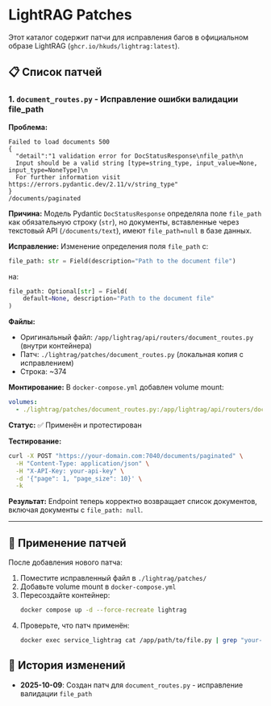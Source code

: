 # LightRAG Patches

Этот каталог содержит патчи для исправления багов в официальном образе LightRAG (`ghcr.io/hkuds/lightrag:latest`).

## 📋 Список патчей

### 1. `document_routes.py` - Исправление ошибки валидации file_path

**Проблема:**
```
Failed to load documents 500
{
  "detail":"1 validation error for DocStatusResponse\nfile_path\n
  Input should be a valid string [type=string_type, input_value=None, input_type=NoneType]\n
  For further information visit https://errors.pydantic.dev/2.11/v/string_type"
}
/documents/paginated
```

**Причина:**
Модель Pydantic `DocStatusResponse` определяла поле `file_path` как обязательную строку (`str`), но документы, вставленные через текстовый API (`/documents/text`), имеют `file_path=null` в базе данных.

**Исправление:**
Изменение определения поля `file_path` с:
```python
file_path: str = Field(description="Path to the document file")
```

на:
```python
file_path: Optional[str] = Field(
    default=None, description="Path to the document file"
)
```

**Файлы:**
- Оригинальный файл: `/app/lightrag/api/routers/document_routes.py` (внутри контейнера)
- Патч: `./lightrag/patches/document_routes.py` (локальная копия с исправлением)
- Строка: ~374

**Монтирование:**
В `docker-compose.yml` добавлен volume mount:
```yaml
volumes:
  - ./lightrag/patches/document_routes.py:/app/lightrag/api/routers/document_routes.py:ro
```

**Статус:** ✅ Применён и протестирован

**Тестирование:**
```bash
curl -X POST "https://your-domain.com:7040/documents/paginated" \
  -H "Content-Type: application/json" \
  -H "X-API-Key: your-api-key" \
  -d '{"page": 1, "page_size": 10}' \
  -k
```

**Результат:**
Endpoint теперь корректно возвращает список документов, включая документы с `file_path: null`.

---

## 🔄 Применение патчей

После добавления нового патча:

1. Поместите исправленный файл в `./lightrag/patches/`
2. Добавьте volume mount в `docker-compose.yml`
3. Пересоздайте контейнер:
   ```bash
   docker compose up -d --force-recreate lightrag
   ```
4. Проверьте, что патч применён:
   ```bash
   docker exec service_lightrag cat /app/path/to/file.py | grep "your-change"
   ```

## 📝 История изменений

- **2025-10-09**: Создан патч для `document_routes.py` - исправление валидации `file_path`
